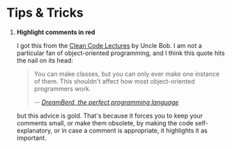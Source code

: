 # Tips & Tricks

1. **Highlight comments in red**

    I got this from the [Clean Code Lectures][clean-code]
    by Uncle Bob. I am not a particular fan of object-oriented programming, and I think this quote hits the nail on its head:

    > You can make classes, but you can only ever make one instance of them. This shouldn't affect how most object-oriented programmers work.
    >
    > -- *[DreamBerd, the perfect programming language](https://github.com/TodePond/DreamBerd?tab=readme-ov-file#classes)*

    but this advice is gold.
    That's because it forces you to keep your comments small, or make them obsolete, by making the code self-explanatory, or in case
    a comment is appropriate, it highlights it as important.



[clean-code]: https://www.youtube.com/watch?v=7EmboKQH8lM&list=PLmmYSbUCWJ4x1GO839azG_BBw8rkh-zOj
